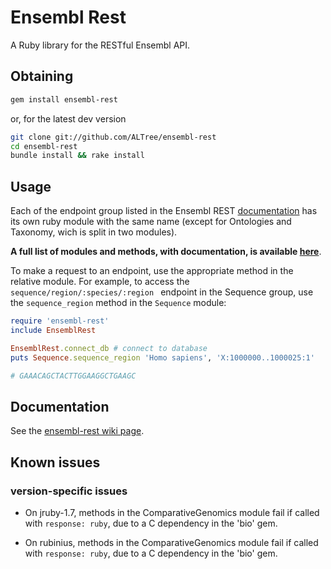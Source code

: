 Ensembl Rest
================

A Ruby library for the RESTful Ensembl API.

Obtaining
---------

```sh
gem install ensembl-rest
```
or, for the latest dev version
```sh
git clone git://github.com/ALTree/ensembl-rest
cd ensembl-rest
bundle install && rake install
```

Usage
-----

Each of the endpoint group listed in the Ensembl REST [documentation](http://beta.rest.ensembl.org/) has its own ruby module with the same name (except for Ontologies and Taxonomy, wich is split in two modules).

**A full list of modules and methods, with documentation, is available [here](https://github.com/ALTree/bio-ensembl-rest/wiki/modules-and-methods-list)**.

To make a request to an endpoint, use the appropriate method in the relative module. For example, to access the `sequence/region/:species/:region ` endpoint in the Sequence group, use the `sequence_region` method in the `Sequence` module:

```ruby
require 'ensembl-rest'
include EnsemblRest

EnsemblRest.connect_db # connect to database
puts Sequence.sequence_region 'Homo sapiens', 'X:1000000..1000025:1'

# GAAACAGCTACTTGGAAGGCTGAAGC
```

Documentation
-----------
See the [ensembl-rest wiki page](https://github.com/ALTree/bio-ensembl-rest/wiki).

## Known issues

### version-specific issues

* On jruby-1.7, methods in the ComparativeGenomics module fail if called with `response: ruby`,
due to a C dependency in the 'bio' gem.

* On rubinius, methods in the ComparativeGenomics module fail if called with `response: ruby`,
due to a C dependency in the 'bio' gem.

